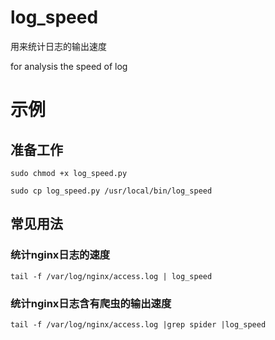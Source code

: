 # log_speed
用来统计日志的输出速度

for analysis the speed of log


# 示例

## 准备工作
```sudo chmod +x log_speed.py```

```sudo cp log_speed.py /usr/local/bin/log_speed```


## 常见用法



### 统计nginx日志的速度
```tail -f /var/log/nginx/access.log | log_speed```

### 统计nginx日志含有爬虫的输出速度

```tail -f /var/log/nginx/access.log |grep spider |log_speed```
